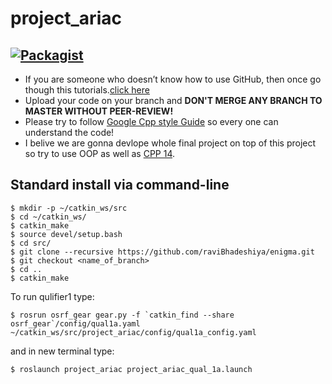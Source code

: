 # project_ariac
[![Packagist](https://img.shields.io/pypi/l/Django.svg)](LICENSE)
---
* If you are someone who doesn’t know how to use GitHub, then once go though this tutorials.[click here](https://try.github.io)
* Upload your code on your branch and **DON'T MERGE ANY BRANCH TO MASTER WITHOUT PEER-REVIEW!**
* Please try to follow [Google Cpp style Guide](https://google.github.io/styleguide/cppguide.html) so every one can understand the code!
* I belive we are gonna devlope whole final project on top of this project so try to use OOP as well as [CPP 14](https://github.com/AnthonyCalandra/modern-cpp-features).

## Standard install via command-line
```
$ mkdir -p ~/catkin_ws/src
$ cd ~/catkin_ws/
$ catkin_make
$ source devel/setup.bash
$ cd src/
$ git clone --recursive https://github.com/raviBhadeshiya/enigma.git
$ git checkout <name_of_branch>
$ cd ..
$ catkin_make
```


To run qulifier1 type:
```
$ rosrun osrf_gear gear.py -f `catkin_find --share osrf_gear`/config/qual1a.yaml ~/catkin_ws/src/project_ariac/config/qual1a_config.yaml 
```
and in new terminal type:
```
$ roslaunch project_ariac project_ariac_qual_1a.launch
```
